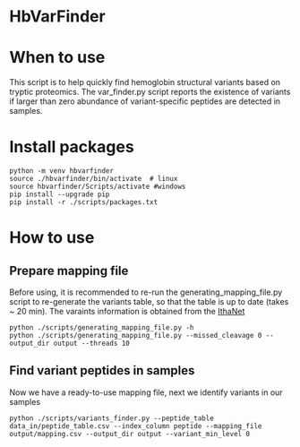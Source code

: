 # HbVarFinder

# When to use 
This script is to help quickly find hemoglobin structural variants based on tryptic proteomics. The var_finder.py script reports the existence of variants if larger than zero abundance of variant-specific peptides are detected in samples. 


# Install packages 
```
python -m venv hbvarfinder  
source ./hbvarfinder/bin/activate  # linux
source hbvarfinder/Scripts/activate #windows 
pip install --upgrade pip  
pip install -r ./scripts/packages.txt
```

# How to use

## Prepare mapping file 
Before using, it is recommended to re-run the generating_mapping_file.py script to re-generate the variants table, so that the table is up to date (takes ~ 20 min). The varaints information 
is obtained from the [IthaNet](https://www.ithanet.eu/db/ithagenes?action=list&hcat=0b-)

```
python ./scripts/generating_mapping_file.py -h
python ./scripts/generating_mapping_file.py --missed_cleavage 0 --output_dir output --threads 10

```

## Find variant peptides in samples 
Now we have a ready-to-use mapping file, next we identify variants in our samples
```
python ./scripts/variants_finder.py --peptide_table data_in/peptide_table.csv --index_column peptide --mapping_file output/mapping.csv --output_dir output --variant_min_level 0 
```
